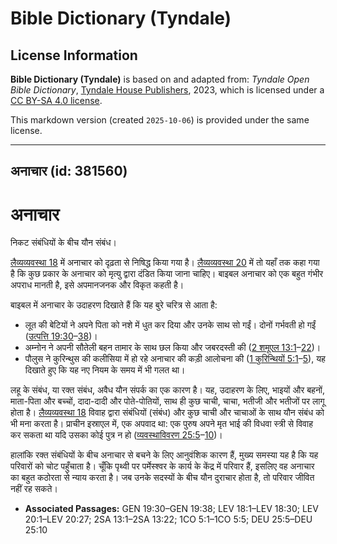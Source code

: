 # Bible Dictionary (Tyndale)

## License Information

**Bible Dictionary (Tyndale)** is based on and adapted from: _Tyndale Open Bible Dictionary_, [Tyndale House Publishers](https://tyndaleopenresources.com/), 2023, which is licensed under a [CC BY-SA 4.0 license](https://creativecommons.org/licenses/by-sa/4.0/legalcode.en).

This markdown version (created `2025-10-06`) is provided under the same license.



--------------------------------

## अनाचार (id: 381560)

अनाचार
======

निकट संबंधियों के बीच यौन संबंध।

[लैव्यव्यवस्था 18](https://ref.ly/Lev18:1-Lev18:30) में अनाचार को दृढ़ता से निषिद्ध किया गया है। [लैव्यव्यवस्था 20](https://ref.ly/Lev20:1-Lev20:27) में तो यहाँ तक कहा गया है कि कुछ प्रकार के अनाचार को मृत्यु द्वारा दंडित किया जाना चाहिए। बाइबल अनाचार को एक बहुत गंभीर अपराध मानती है, इसे अपमानजनक और विकृत कहती है।

बाइबल में अनाचार के उदाहरण दिखाते हैं कि यह बुरे चरित्र से आता है:

* लूत की बेटियों ने अपने पिता को नशे में धुत कर दिया और उनके साथ सो गईं। दोनों गर्भवती हो गईं ([उत्पत्ति 19:30](https://ref.ly/Gen19:30-Gen19:38)–[38](https://ref.ly/Gen19:30-Gen19:38))।
* अम्नोन ने अपनी सौतेली बहन तामार के साथ छल किया और जबरदस्ती की ([2 शमूएल 13:1](https://ref.ly/2Sam13:1-2Sam13:22)–[22](https://ref.ly/2Sam13:1-2Sam13:22))।
* पौलुस ने कुरिन्थुस की कलीसिया में हो रहे अनाचार की कड़ी आलोचना की ([1 कुरिन्थियों 5:1](https://ref.ly/1Cor5:1-1Cor5:5)–[5](https://ref.ly/1Cor5:1-1Cor5:5)), यह दिखाते हुए कि यह नए नियम के समय में भी गलत था।

लहू के संबंध, या रक्त संबंध, अवैध यौन संपर्क का एक कारण है। यह, उदाहरण के लिए, भाइयों और बहनों, माता\-पिता और बच्चों, दादा\-दादी और पोते\-पोतियों, साथ ही कुछ चाची, चाचा, भतीजी और भतीजों पर लागू होता है। [लैव्यव्यवस्था 18](https://ref.ly/Lev18:1-Lev18:30) विवाह द्वारा संबंधियों (संबंध) और कुछ चाची और चाचाओं के साथ यौन संबंध को भी मना करता है। प्राचीन इस्राएल में, एक अपवाद था: एक पुरुष अपने मृत भाई की विधवा स्त्री से विवाह कर सकता था यदि उसका कोई पुत्र न हो ([व्यवस्थाविवरण 25:5](https://ref.ly/Deut25:5-Deut25:10)–[10](https://ref.ly/Deut25:5-Deut25:10))।

हालांकि रक्त संबंधियों के बीच अनाचार से बचने के लिए आनुवंशिक कारण हैं, मुख्य समस्या यह है कि यह परिवारों को चोट पहुँचाता है। चूँकि पृथ्वी पर पर्मेस्श्वर के कार्य के केंद्र में परिवार हैं, इसलिए वह अनाचार का बहुत कठोरता से न्याय करता है। जब उनके सदस्यों के बीच यौन दुराचार होता है, तो परिवार जीवित नहीं रह सकते।

* **Associated Passages:** GEN 19:30–GEN 19:38; LEV 18:1–LEV 18:30; LEV 20:1–LEV 20:27; 2SA 13:1–2SA 13:22; 1CO 5:1–1CO 5:5; DEU 25:5–DEU 25:10


